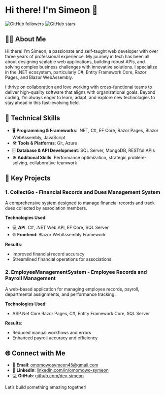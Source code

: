 # Hi there! I'm Simeon 👋

![GitHub followers](https://img.shields.io/github/followers/dev-simeon?style=social) ![GitHub stars](https://img.shields.io/github/stars/dev-simeon?style=social)

## 👨‍💻 About Me

Hi there! I'm Simeon, a passionate and self-taught web developer with over three years of professional experience. My journey in tech has been all about designing scalable web applications, building robust APIs, and solving complex business challenges with innovative solutions. I specialize in the .NET ecosystem, particularly C#, Entity Framework Core, Razor Pages, and Blazor WebAssembly.

I thrive on collaboration and love working with cross-functional teams to deliver high-quality software that aligns with organizational goals. Beyond coding, I’m always eager to learn, adapt, and explore new technologies to stay ahead in this fast-evolving field.

## 🔧 Technical Skills

- 🖥️ **Programming & Frameworks**: .NET, C#, EF Core, Razor Pages, Blazor WebAssembly, JavaScript
- 🛠️ **Tools & Platforms**: Git, Azure
- 🗄️ **Database & API Development**: SQL Server, MongoDB, RESTful APIs
- ⚙️ **Additional Skills**: Performance optimization, strategic problem-solving, collaborative teamwork

## 🌟 Key Projects

### 1. CollectGo - Financial Records and Dues Management System

A comprehensive system designed to manage financial records and track dues collected by association members.

**Technologies Used**:
- 💻 **API**: C#, .NET Web API, EF Core, SQL Server
- 🌐 **Frontend**: Blazor WebAssembly Framework

**Results**:
- Improved financial record accuracy
- Streamlined financial operations for associations

### 2. EmployeeManagementSystem - Employee Records and Payroll Management

A web-based application for managing employee records, payroll, departmental assignments, and performance tracking.

**Technologies Used**:
- ASP.Net Core Razor Pages, C#, Entity Framework Core, SQL Server

**Results**:
- Reduced manual workflows and errors
- Enhanced payroll accuracy and efficiency

## 🌐 Connect with Me

- 📧 **Email**: [omomowosymeon45@gmail.com](mailto:omomowosymeon45@gmail.com)
- 🔗 **LinkedIn**: [linkedin.com/in/omomowo-symeon](https://www.linkedin.com/in/omomowo-symeon)
- 💻 **GitHub**: [github.com/dev-simeon](https://github.com/dev-simeon)

Let’s build something amazing together!
